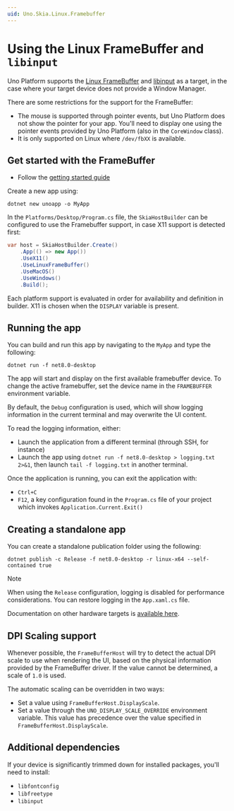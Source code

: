 ```yaml
---
uid: Uno.Skia.Linux.Framebuffer
---
```


# Using the Linux FrameBuffer and `libinput`

Uno Platform supports the [Linux FrameBuffer](https://www.kernel.org/doc/html/latest/fb/framebuffer.html) and [libinput](https://github.com/wayland-project/libinput) as a target, in the case where your target device does not provide a Window Manager.

There are some restrictions for the support for the FrameBuffer:

- The mouse is supported through pointer events, but Uno Platform does not show the pointer for your app. You'll need to display one using the pointer events provided by Uno Platform (also in the `CoreWindow` class).
- It is only supported on Linux where `/dev/fbXX` is available.

## Get started with the FrameBuffer

- Follow the [getting started guide](xref:Uno.GetStarted.vscode)

Create a new app using:

```dotnetcli
dotnet new unoapp -o MyApp
```

In the `Platforms/Desktop/Program.cs` file, the `SkiaHostBuilder` can be configured to use the Framebuffer support, in case X11 support is detected first:

```csharp
var host = SkiaHostBuilder.Create()
    .App(() => new App())
    .UseX11()
    .UseLinuxFrameBuffer()
    .UseMacOS()
    .UseWindows()
    .Build();
```

Each platform support is evaluated in order for availability and definition in builder. X11 is chosen when the `DISPLAY` variable is present.

## Running the app

You can build and run this app by navigating to the `MyApp` and type the following:

```dotnetcli
dotnet run -f net8.0-desktop
```

The app will start and display on the first available framebuffer device. To change the active framebuffer, set the device name in the `FRAMEBUFFER` environment variable.

By default, the `Debug` configuration is used, which will show logging information in the current terminal and may overwrite the UI content.

To read the logging information, either:

- Launch the application from a different terminal (through SSH, for instance)
- Launch the app using `dotnet run -f net8.0-desktop > logging.txt 2>&1`, then launch `tail -f logging.txt` in another terminal.

Once the application is running, you can exit the application with:

- `Ctrl+C`
- `F12`, a key configuration found in the `Program.cs` file of your project which invokes `Application.Current.Exit()`

## Creating a standalone app

You can create a standalone publication folder using the following:

```dotnetcli
dotnet publish -c Release -f net8.0-desktop -r linux-x64 --self-contained true
```

> [!NOTE]
> When using the `Release` configuration, logging is disabled for performance considerations. You can restore logging in the `App.xaml.cs` file.

Documentation on other hardware targets is [available here](https://github.com/dotnet/core/blob/main/release-notes/8.0/supported-os.md).

## DPI Scaling support

Whenever possible, the `FrameBufferHost` will try to detect the actual DPI scale to use when rendering the UI, based on the physical information provided by the FrameBuffer driver. If the value cannot be determined, a scale of `1.0` is used.

The automatic scaling can be overridden in two ways:

- Set a value using `FrameBufferHost.DisplayScale`.
- Set a value through the `UNO_DISPLAY_SCALE_OVERRIDE` environment variable. This value has precedence over the value specified in `FrameBufferHost.DisplayScale`.

## Additional dependencies

If your device is significantly trimmed down for installed packages, you'll need to install:

- `libfontconfig`
- `libfreetype`
- `libinput`
